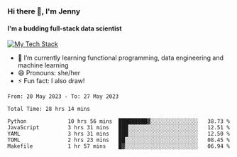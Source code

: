 ### Hi there 👋, I'm Jenny
#### I'm a budding full-stack data scientist

<a href="TechStack">
  <img align="center" src="https://github-readme-tech-stack.vercel.app/api/cards?align=center&titleAlign=center&showBorder=false&lineCount=1&theme=catppuccin_mocha&hideBg=true&line1=python,python,auto;scala,scala,auto;databricks,databricks,auto;apachespark,spark,auto;" alt="My Tech Stack" />
</a>

- 🌱 I’m currently learning functional programming, data engineering and machine learning 
- 😄 Pronouns: she/her 
- ⚡ Fun fact: I also draw! 

<!--START_SECTION:waka-->

```text
From: 20 May 2023 - To: 27 May 2023

Total Time: 28 hrs 14 mins

Python             10 hrs 56 mins  █████████▓░░░░░░░░░░░░░░░   38.73 %
JavaScript         3 hrs 31 mins   ███░░░░░░░░░░░░░░░░░░░░░░   12.51 %
YAML               3 hrs 31 mins   ███░░░░░░░░░░░░░░░░░░░░░░   12.50 %
TOML               2 hrs 23 mins   ██░░░░░░░░░░░░░░░░░░░░░░░   08.45 %
Makefile           1 hr 57 mins    █▓░░░░░░░░░░░░░░░░░░░░░░░   06.94 %
```

<!--END_SECTION:waka-->
